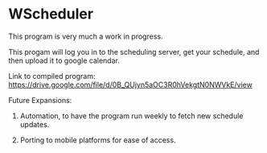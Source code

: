 # WScheduler

This program is very much a work in progress.

This progam will log you in to the scheduling server, get your schedule, and then upload it to google calendar.

Link to compiled program:
https://drive.google.com/file/d/0B_QUjyn5aOC3R0hVekgtN0NWVkE/view

Future Expansions:

1) Automation, to have the program run weekly to fetch new schedule updates.

2) Porting to mobile platforms for ease of access.
